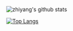 

<!--
**niezhiyang/niezhiyang** is a ✨ _special_ ✨ repository because its `README.md` (this file) appears on your GitHub profile.

Here are some ideas to get you started:

- 🔭 I’m currently working on ...
- 🌱 I’m currently learning ...
- 👯 I’m looking to collaborate on ...
- 🤔 I’m looking for help with ...
- 💬 Ask me about ...
- 📫 How to reach me: ...
- 😄 Pronouns: ...
- ⚡ Fun fact: ...
-->
![zhiyang's github stats](https://github-readme-stats.vercel.app/api?username=niezhiyang&show_icons=true&hide=contribs&include_all_commits=true)

[![Top Langs](https://github-readme-stats.vercel.app/api/top-langs/?username=niezhiyang&layout=compact)](https://github.com/anuraghazra/github-readme-stats)


